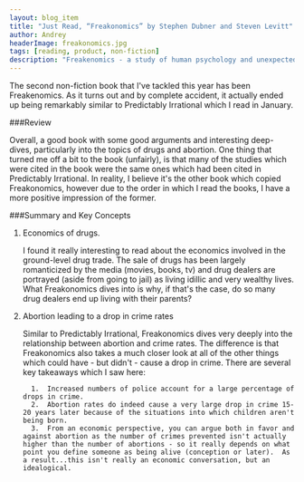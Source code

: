 ```yaml
---
layout: blog_item
title: "Just Read, “Freakonomics” by Stephen Dubner and Steven Levitt"
author: Andrey
headerImage: freakonomics.jpg
tags: [reading, product, non-fiction]
description: "Freakenomics - a study of human psychology and unexpected consequences."
---
```


The second non-fiction book that I've tackled this year has been Freakenomics.  As it turns out and by complete accident, it actually ended up being remarkably similar to Predictably Irrational which I read in January.

###Review

Overall, a good book with some good arguments and interesting deep-dives, particularly into the topics of drugs and abortion.  One thing that turned me off a bit to the book (unfairly), is that many of the studies which were cited in the book were the same ones which had been cited in Predictably Irrational.  In reality, I believe it's the other book which copied Freakonomics, however due to the order in which I read the books, I have a more positive impression of the former.

###Summary and Key Concepts

1.  Economics of drugs.

    I found it really interesting to read about the economics involved in the ground-level drug trade.  The sale of drugs has been largely romanticized by the media (movies, books, tv) and drug dealers are portrayed (aside from going to jail) as living idillic and very wealthy lives.  What Freakonomics dives into is why, if that's the case, do so many drug dealers end up living with their parents?

2.  Abortion leading to a drop in crime rates

    Similar to Predictably Irrational, Freakonomics dives very deeply into the relationship between abortion and crime rates.  The difference is that Freakonomics also takes a much closer look at all of the other things which could have - but didn't - cause a drop in crime.  There are several key takeaways which I saw here:

          1.  Increased numbers of police account for a large percentage of drops in crime.
          2.  Abortion rates do indeed cause a very large drop in crime 15-20 years later because of the situations into which children aren't being born.
          3.  From an economic perspective, you can argue both in favor and against abortion as the number of crimes prevented isn't actually higher than the number of abortions - so it really depends on what point you define someone as being alive (conception or later).  As a result...this isn't really an economic conversation, but an idealogical.
